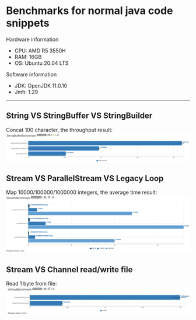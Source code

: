 # Benchmarks for normal java code snippets

Hardware information
- CPU: AMD R5 3550H
- RAM: 16GB
- OS: Ubuntu 20.04 LTS

Software information
- JDK: OpenJDK 11.0.10
- Jmh: 1.29
---

## String VS StringBuffer VS StringBuilder
Concat 100 character, the throughput result:
![](./images/strings.png)

## Stream VS ParallelStream VS Legacy Loop
Map 10000/100000/1000000 integers, the average time result:
![](./images/streams.png)

## Stream VS Channel read/write file
Read 1 byte from file:
![](./images/ioread.png)

